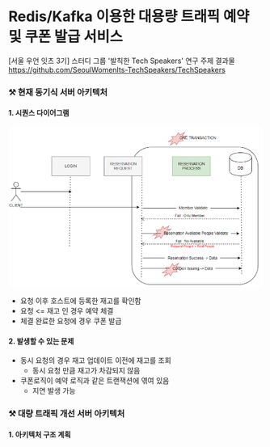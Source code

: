 # Redis/Kafka 이용한 대용량 트래픽 예약 및 쿠폰 발급 서비스

[서울 우언 잇츠 3기] 스터디 그룹 '발칙한 Tech Speakers' 연구 주제 결과물   
https://github.com/SeoulWomenIts-TechSpeakers/TechSpeakers
### ⚒️ 현재 동기식 서버 아키텍처

#### 1. 시퀀스 다이어그램
![img.png](img.png)
- 요청 이후 호스트에 등록한 재고를 확인함
- 요청 <= 재고 인 경우 예약 체결
- 체결 완료한 요청에 경우 쿠폰 발급 

#### 2. 발생할 수 있는 문제 
- 동시 요청의 경우 재고 업데이트 이전에 재고를 조회 
  - 동시 요청 만큼 재고가 차감되지 않음 
- 쿠폰로직이 예약 로직과 같은 트랜잭션에 엮여 있음 
  - 지연 발생 가능 

### ⚒️ 대량 트래픽 개선 서버 아키텍처 
#### 1. 아키텍처 구조 계획
